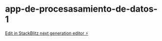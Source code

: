# app-de-procesasamiento-de-datos-1

[Edit in StackBlitz next generation editor ⚡️](https://stackblitz.com/~/github.com/railin4264/app-de-procesasamiento-de-datos-1)